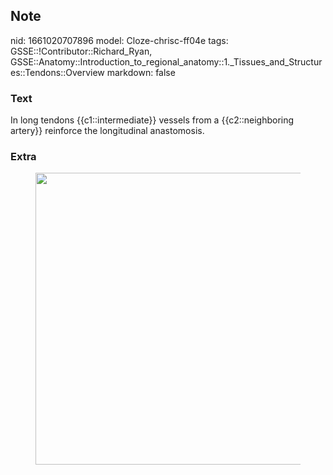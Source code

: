 ## Note
nid: 1661020707896
model: Cloze-chrisc-ff04e
tags: GSSE::!Contributor::Richard_Ryan, GSSE::Anatomy::Introduction_to_regional_anatomy::1._Tissues_and_Structures::Tendons::Overview
markdown: false

### Text
<div class="toggle">
  In long tendons {{c1::intermediate}} vessels from a
  {{c2::neighboring artery}} reinforce the longitudinal
  anastomosis.
</div>

### Extra
<figure id="7e5e0713-fec4-4605-8d73-975f67b35380" class="image">
  <a href=
  "Overview%207e5e0713fec446058d73975f67b35380/Untitled.png"><img style="width:467px"
  src="0d7a53546dedc9c5b460f198b492f3cf2558890c.png"></a>
</figure>
